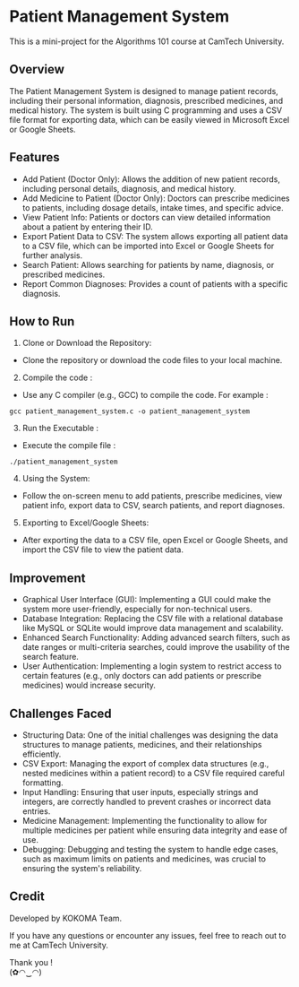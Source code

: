 
# Patient Management System
This is a mini-project for the Algorithms 101 course at CamTech University.

## Overview

The Patient Management System is designed to manage patient records, including their personal information, diagnosis, prescribed medicines, and medical history. The system is built using C programming and uses a CSV file format for exporting data, which can be easily viewed in Microsoft Excel or Google Sheets.

## Features

+ Add Patient (Doctor Only): Allows the addition of new patient records, including personal details, diagnosis, and medical history.
+ Add Medicine to Patient (Doctor Only): Doctors can prescribe medicines to patients, including dosage details, intake times, and specific advice.
+ View Patient Info: Patients or doctors can view detailed information about a patient by entering their ID.
+ Export Patient Data to CSV: The system allows exporting all patient data to a CSV file, which can be imported into Excel or Google Sheets for further analysis.
+ Search Patient: Allows searching for patients by name, diagnosis, or prescribed medicines.
+ Report Common Diagnoses: Provides a count of patients with a specific diagnosis.

## How to Run
1. Clone or Download the Repository:

+ Clone the repository or download the code files to your local machine.

2. Compile the code :
+ Use any C compiler (e.g., GCC) to compile the code. For example :
```
gcc patient_management_system.c -o patient_management_system
```

3. Run the Executable :
+ Execute the compile file :
```
./patient_management_system
```
4. Using the System:

+ Follow the on-screen menu to add patients, prescribe medicines, view patient info, export data to CSV, search patients, and report diagnoses.
5. Exporting to Excel/Google Sheets:

+ After exporting the data to a CSV file, open Excel or Google Sheets, and import the CSV file to view the patient data.

## Improvement
+ Graphical User Interface (GUI): Implementing a GUI could make the system more user-friendly, especially for non-technical users.
+ Database Integration: Replacing the CSV file with a relational database like MySQL or SQLite would improve data management and scalability.
+ Enhanced Search Functionality: Adding advanced search filters, such as date ranges or multi-criteria searches, could improve the usability of the search feature.
+ User Authentication: Implementing a login system to restrict access to certain features (e.g., only doctors can add patients or prescribe medicines) would increase security.

## Challenges Faced
+ Structuring Data: One of the initial challenges was designing the data structures to manage patients, medicines, and their relationships efficiently.
+ CSV Export: Managing the export of complex data structures (e.g., nested medicines within a patient record) to a CSV file required careful formatting.
+ Input Handling: Ensuring that user inputs, especially strings and integers, are correctly handled to prevent crashes or incorrect data entries.
+ Medicine Management: Implementing the functionality to allow for multiple medicines per patient while ensuring data integrity and ease of use.
+ Debugging: Debugging and testing the system to handle edge cases, such as maximum limits on patients and medicines, was crucial to ensuring the system's reliability.

## Credit 
Developed by KOKOMA Team.

If you have any questions or encounter any issues, feel free to reach out to me at CamTech University.

Thank you !  
(✿◠‿◠)


